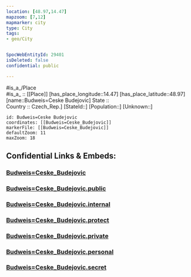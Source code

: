 ```yaml
---
location: [48.97,14.47] 
mapzoom: [7,12] 
mapmarker: city 
type: City
tags:
- geo/City


SpocWebEntityId: 29401
isDeleted: false
confidential: public

---
```

#is_a_/Place  
#is_a_ :: [[Place]] 
[has_place_longitude::14.47] 
[has_place_latitude::48.97] 
[name::Budweis=Ceske Budejovic] 
State ::  
Country :: Czech_Rep.] 
[StateId::] 
[Population::] 
[Unknown::] 


```leaflet
id: Budweis=Ceske Budejovic
coordinates: [[Budweis=Ceske_Budejovic]] 
markerFile: [[Budweis=Ceske_Budejovic]] 
defaultZoom: 11 
maxZoom: 18
```


## Confidential Links & Embeds: 

### [Budweis=Ceske_Budejovic](/_Standards/Earth/Continent/Europe/Europe~Central/Czech_Republic/regions~Czech_Republic/Jihočeský/City/Budweis=Ceske_Budejovic.md) 

### [Budweis=Ceske_Budejovic.public](/_public/Earth/Continent/Europe/Europe~Central/Czech_Republic/regions~Czech_Republic/Jihočeský/City/Budweis=Ceske_Budejovic.public.md) 

### [Budweis=Ceske_Budejovic.internal](/_internal/Earth/Continent/Europe/Europe~Central/Czech_Republic/regions~Czech_Republic/Jihočeský/City/Budweis=Ceske_Budejovic.internal.md) 

### [Budweis=Ceske_Budejovic.protect](/_protect/Earth/Continent/Europe/Europe~Central/Czech_Republic/regions~Czech_Republic/Jihočeský/City/Budweis=Ceske_Budejovic.protect.md) 

### [Budweis=Ceske_Budejovic.private](/_private/Earth/Continent/Europe/Europe~Central/Czech_Republic/regions~Czech_Republic/Jihočeský/City/Budweis=Ceske_Budejovic.private.md) 

### [Budweis=Ceske_Budejovic.personal](/_personal/Earth/Continent/Europe/Europe~Central/Czech_Republic/regions~Czech_Republic/Jihočeský/City/Budweis=Ceske_Budejovic.personal.md) 

### [Budweis=Ceske_Budejovic.secret](/_secret/Earth/Continent/Europe/Europe~Central/Czech_Republic/regions~Czech_Republic/Jihočeský/City/Budweis=Ceske_Budejovic.secret.md)

